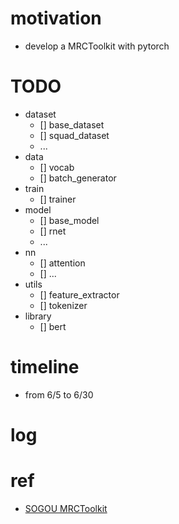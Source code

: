 # motivation
- develop a MRCToolkit with pytorch

# TODO
- dataset
    - [] base_dataset
    - [] squad_dataset
    - ...
- data
    - [] vocab
    - [] batch_generator
- train
    - [] trainer
- model
    - [] base_model
    - [] rnet
    - ...
- nn
    - [] attention
    - [] ...
- utils 
    - [] feature_extractor
    - [] tokenizer
- library
    - [] bert
    
    
# timeline
- from 6/5 to 6/30 

# log

# ref 
- [SOGOU MRCToolkit](https://github.com/sogou/SMRCToolkit)